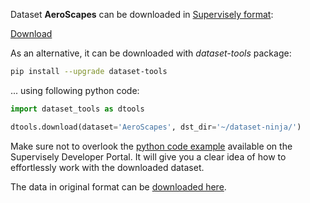 Dataset **AeroScapes** can be downloaded in [Supervisely format](https://developer.supervisely.com/api-references/supervisely-annotation-json-format):

 [Download](https://assets.supervisely.com/supervisely-supervisely-assets-public/teams_storage/X/e/lz/2nFG561FQX5dYvrNSb8emW4ny1ZmQvrqxWyK0qdB7Tnrj9GZI98XTMCsrDz5YcBWuKNL7JEeXg1NUZKKXR0QiDnMolQlwmgZVtdBFo6n0DEWCxpMqHFImguktvGb.tar)

As an alternative, it can be downloaded with *dataset-tools* package:
``` bash
pip install --upgrade dataset-tools
```

... using following python code:
``` python
import dataset_tools as dtools

dtools.download(dataset='AeroScapes', dst_dir='~/dataset-ninja/')
```
Make sure not to overlook the [python code example](https://developer.supervisely.com/getting-started/python-sdk-tutorials/iterate-over-a-local-project) available on the Supervisely Developer Portal. It will give you a clear idea of how to effortlessly work with the downloaded dataset.

The data in original format can be [downloaded here](https://drive.google.com/file/d/1WmXcm0IamIA0QPpyxRfWKnicxZByA60v/view?usp=sharing).